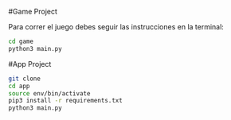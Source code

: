 #Game Project

Para correr el juego debes seguir las instrucciones en la terminal:

```sh
cd game
python3 main.py 
```

#App Project
```sh
git clone
cd app
source env/bin/activate
pip3 install -r requirements.txt
python3 main.py
```